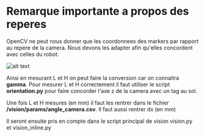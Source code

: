 # Remarque importante a propos des reperes

OpenCV ne peut nous donner que les coordonnees des markers par rapport au repere de la camera. Nous devons les adapter afin qu'elles concordent avec celles du robot.

![alt text](https://puu.sh/HqyII/a762954c54.png)

Ainsi en mesurant L et H on peut faire la conversion car on connaitra **gamma**. Pour mesurer L et H correctement il faut utiliser le script **orientation.py** pour faire concorder l'axe z de la camera avec un tag au sol.

Une fois L et H mesures (en mm) il faut les rentrer dans le fichier **/vision/params/angle_camera.csv**. Il faut aussi rentrer dx (en mm)

Il seront ensuite pris en compte dans le script principal de vision vision.py et vision_inline.py